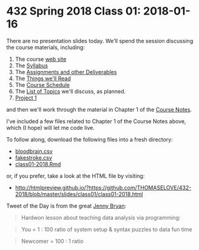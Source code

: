 # 432 Spring 2018 Class 01: 2018-01-16

There are no presentation slides today. We'll spend the session discussing the course materials, including:

1. The course [web site](https://github.com/THOMASELOVE/432-2018)
2. The [Syllabus](https://thomaselove.github.io/432-syllabus/)
3. The [Assignments and other Deliverables](https://github.com/THOMASELOVE/432-2018/tree/master/assignments)
4. The [Things we'll Read](https://github.com/THOMASELOVE/432-2018/tree/master/texts)
5. The [Course Schedule](https://github.com/THOMASELOVE/432-2018/blob/master/SCHEDULE.md)
6. The [List of Topics](https://github.com/THOMASELOVE/432-2018/blob/master/TOPICS.md) we'll discuss, as planned.
7. [Project 1](https://github.com/THOMASELOVE/432-2018/tree/master/projects/project1)

and then we'll work through the material in Chapter 1 of the [Course Notes](https://thomaselove.github.io/432-notes/).

I've included a few files related to Chapter 1 of the Course Notes above, which (I hope) will let me code live.

To follow along, download the following files into a fresh directory:

- [bloodbrain.csv](https://raw.githubusercontent.com/THOMASELOVE/432-2018/master/slides/class01/bloodbrain.csv)
- [fakestroke.csv](https://raw.githubusercontent.com/THOMASELOVE/432-2018/master/slides/class01/fakestroke.csv)
- [class01-2018.Rmd](https://raw.githubusercontent.com/THOMASELOVE/432-2018/master/slides/class01/class01-2018.Rmd)

or, if you prefer, take a look at the HTML file by visiting:

- http://htmlpreview.github.io/?https://github.com/THOMASELOVE/432-2018/blob/master/slides/class01/class01-2018.html

Tweet of the Day is from the great [Jenny Bryan](https://twitter.com/jennybryan/status/953051131822796800?refsrc=email&s=11&ref_src=twcamp%5Eshare%7Ctwsrc%5Eios%7Ctwgr%5Eemail):

> Hardwon lesson about teaching data analysis via programming:

> You = 1 : 100 ratio of system setup & syntax puzzles to data fun time

> Newcomer = 100 : 1 ratio
